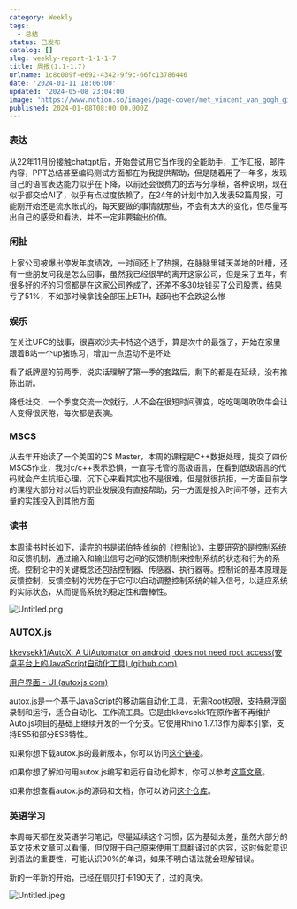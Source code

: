 ```yaml
---
category: Weekly
tags:
  - 总结
status: 已发布
catalog: []
slug: weekly-report-1-1-1-7
title: 周报(1.1-1.7)
urlname: 1c8c009f-e692-4342-9f9c-66fc13786446
date: '2024-01-11 18:06:00'
updated: '2024-05-08 23:04:00'
image: 'https://www.notion.so/images/page-cover/met_vincent_van_gogh_ginoux.jpg'
published: 2024-01-08T08:00:00.000Z
---
```


### 表达


从22年11月份接触chatgpt后，开始尝试用它当作我的全能助手，工作汇报，邮件内容，PPT总结甚至编码测试方面都在为我提供帮助，但是随着用了一年多，发现自己的语言表达能力似乎在下降，以前还会很费力的去写分享稿，各种说明，现在似乎都交给AI了，似乎有点过度依赖了。在24年的计划中加入发表52篇周报，可能刚开始还是流水账式的，每天要做的事情就那些，不会有太大的变化，但尽量写出自己的感受和看法，并不一定非要输出价值。


### 闲扯


上家公司被爆出停发年度绩效，一时间还上了热搜，在脉脉里铺天盖地的吐槽，还有一些朋友问我是怎么回事，虽然我已经很早的离开这家公司，但是呆了五年，有很多好的坏的习惯都是在这家公司养成了，还差不多30块钱买了公司股票，结果亏了51%，不如那时候拿钱全部压上ETH，起码也不会跌这么惨


### 娱乐


在关注UFC的战事，很喜欢沙夫卡特这个选手，算是次中的最强了，开始在家里跟着B站一个up猪练习，增加一点运动不是坏处


看了纸牌屋的前两季，说实话理解了第一季的套路后，剩下的都是在延续，没有推陈出新。


降低社交，一个季度交流一次就行，人不会在很短时间骤变，吃吃喝喝吹吹牛会让人变得很厌倦，每次都是表演。


### MSCS


从去年开始读了一个美国的CS Master，本周的课程是C++数据处理，提交了四份MSCS作业，我对c/c++表示恐惧，一直写托管的高级语言，在看到低级语言的代码就会产生抗拒心理，沉下心来看其实也不是很难，但是就很抗拒，一方面目前学的课程大部分对以后的职业发展没有直接帮助，另一方面是投入时间不够，还有大量的实践投入到其他方面


### 读书


本周读书时长如下，读完的书是诺伯特·维纳的《控制论》，主要研究的是控制系统和反馈机制，通过输入和输出信号之间的反馈机制来控制系统的状态和行为的系统。控制论中的关键概念还包括控制器、传感器、执行器等。控制论的基本原理是反馈控制，反馈控制的优势在于它可以自动调整控制系统的输入信号，以适应系统的实际状态，从而提高系统的稳定性和鲁棒性。


![Untitled.png](https://prod-files-secure.s3.us-west-2.amazonaws.com/5d24fe63-e567-4804-86f9-9fdc62e13082/4d744901-b410-4924-8554-36cce6e9aab7/Untitled.png?X-Amz-Algorithm=AWS4-HMAC-SHA256&X-Amz-Content-Sha256=UNSIGNED-PAYLOAD&X-Amz-Credential=ASIAZI2LB466SCYNIKRD%2F20250320%2Fus-west-2%2Fs3%2Faws4_request&X-Amz-Date=20250320T213327Z&X-Amz-Expires=3600&X-Amz-Security-Token=IQoJb3JpZ2luX2VjED0aCXVzLXdlc3QtMiJHMEUCIQDd%2FIO6G5CvfHd64Y4QMElvQu05iGm8qkOMLLaz2bxgZwIgLtFoCID181FoFvZhZAM1wBM3ofyHsFav2FN1cUOO1RsqiAQIlv%2F%2F%2F%2F%2F%2F%2F%2F%2F%2FARAAGgw2Mzc0MjMxODM4MDUiDLEs1XkCjqp7erQKSircA4t9P0fMxdMfDmbObUA2j7PIdP5f5EWe8GssxUVPpY%2BQ6SSaRwwFctGOD%2B%2B8%2B4s2%2BBm9O8N87WBEU9ZD%2FAqpFKV8iAr20ZoUWiIjA8nTTWJwxy8v5iERXzAATnPqNGsshMaUDMebvTGIM1l7gZ9DlAfUsm7gtxYDL0i3UrMIgJ%2FUc8wgm7q%2FoQOYwH7DKxy00sAFhdF46X2wzivWuCUm0ebehlii%2BnUmdtyDaCSA7SNJiix7kZm1OJ%2Bh6XWg5MdTdNtLpaYHc0b0KhdGYMzSKk%2B%2BGHnWfalX%2FNObN5pt8HSWNPedcwr%2FqSdwcmTgCayUAVDEFudIc6za6qQR9kCZAkNjS783wnUalwo%2FWPrPo8%2FZNyiMN5mNjV0%2FkgyPNXR2OOGevvvXtbAxfTw1Y%2FeCf4Q9b1PCYe5rZAJxPVm19Js0uxJhw1MPuKSN0byHr%2BDSBNxQDv0%2FRKku3B1SJZMGtdDUd5gy2unCgLS05UpMsTqth00M1fmscefTQkRJlWr%2BwG2wr9HYv5%2F%2B9JmX87G8KHGtdSG8hdX4eft5G%2FBQihMiebCaHDaJ4cOzoHJcuJpb7Dr1bT28y3Lf0JubVwV2FEvqveHDybhUw5Dyj4Vt%2B4UTuYr60HhS1sq7RqFzMJeF8r4GOqUBbWzK9Rlj%2BGDvdyDiYxf30UUDwnoinzCmY5aTxU52h%2FsDdX6U0mbXHKHDdLOtBXsYXyrhctNUQjm9T25Xqz0hfIq6McnXEaP%2Fi2cpi9PcsGMdXS0j26icNyJrterVaJ96QZo8aa7pkyGYzzZyp%2B7iNxyb%2BXBDUBfmiXFExUg%2BAYYb19j5dEfTJ01UYgFPRVGJvXOZOIicaVNHnS%2FcBeLfUDUiZbW9&X-Amz-Signature=caaebcdddf56a14a6d1e1a92a58a681bd5f7f1044f120a820d253fc9bcba57c7&X-Amz-SignedHeaders=host&x-id=GetObject)


### AUTOX.js


[kkevsekk1/AutoX: A UiAutomator on android, does not need root access(安卓平台上的JavaScript自动化工具) (github.com)](https://github.com/kkevsekk1/AutoX)


[用户界面 - UI (autoxjs.com)](http://doc.autoxjs.com/#/ui)


autox.js是一个基于JavaScript的移动端自动化工具，无需Root权限，支持悬浮窗录制和运行，适合自动化、工作流工具。它是由kkevsekk1在原作者不再维护Auto.js项目的基础上继续开发的一个分支。它使用Rhino 1.7.13作为脚本引擎，支持ES5和部分ES6特性。


如果你想下载autox.js的最新版本，你可以访问[这个链接](https://github.com/kkevsekk1/AutoX/releases)。


如果你想了解如何用autox.js编写和运行自动化脚本，你可以参考[这篇文章](https://www.cnblogs.com/ghj1976/p/autoxjs.html)。


如果你想查看autox.js的源码和文档，你可以访问[这个仓库](https://github.com/kkevsekk1/AutoX)。


### 英语学习


本周每天都在发英语学习笔记，尽量延续这个习惯，因为基础太差，虽然大部分的英文技术文章可以看懂，但仅限于自己原来使用工具翻译过的内容，这时候就意识到语法的重要性，可能认识90%的单词，如果不明白语法就会理解错误。


新的一年新的开始，已经在扇贝打卡190天了，过的真快。


![Untitled.jpeg](https://prod-files-secure.s3.us-west-2.amazonaws.com/5d24fe63-e567-4804-86f9-9fdc62e13082/c04d3014-4bd3-4142-a613-19220f0a3512/Untitled.jpeg?X-Amz-Algorithm=AWS4-HMAC-SHA256&X-Amz-Content-Sha256=UNSIGNED-PAYLOAD&X-Amz-Credential=ASIAZI2LB466SCYNIKRD%2F20250320%2Fus-west-2%2Fs3%2Faws4_request&X-Amz-Date=20250320T213327Z&X-Amz-Expires=3600&X-Amz-Security-Token=IQoJb3JpZ2luX2VjED0aCXVzLXdlc3QtMiJHMEUCIQDd%2FIO6G5CvfHd64Y4QMElvQu05iGm8qkOMLLaz2bxgZwIgLtFoCID181FoFvZhZAM1wBM3ofyHsFav2FN1cUOO1RsqiAQIlv%2F%2F%2F%2F%2F%2F%2F%2F%2F%2FARAAGgw2Mzc0MjMxODM4MDUiDLEs1XkCjqp7erQKSircA4t9P0fMxdMfDmbObUA2j7PIdP5f5EWe8GssxUVPpY%2BQ6SSaRwwFctGOD%2B%2B8%2B4s2%2BBm9O8N87WBEU9ZD%2FAqpFKV8iAr20ZoUWiIjA8nTTWJwxy8v5iERXzAATnPqNGsshMaUDMebvTGIM1l7gZ9DlAfUsm7gtxYDL0i3UrMIgJ%2FUc8wgm7q%2FoQOYwH7DKxy00sAFhdF46X2wzivWuCUm0ebehlii%2BnUmdtyDaCSA7SNJiix7kZm1OJ%2Bh6XWg5MdTdNtLpaYHc0b0KhdGYMzSKk%2B%2BGHnWfalX%2FNObN5pt8HSWNPedcwr%2FqSdwcmTgCayUAVDEFudIc6za6qQR9kCZAkNjS783wnUalwo%2FWPrPo8%2FZNyiMN5mNjV0%2FkgyPNXR2OOGevvvXtbAxfTw1Y%2FeCf4Q9b1PCYe5rZAJxPVm19Js0uxJhw1MPuKSN0byHr%2BDSBNxQDv0%2FRKku3B1SJZMGtdDUd5gy2unCgLS05UpMsTqth00M1fmscefTQkRJlWr%2BwG2wr9HYv5%2F%2B9JmX87G8KHGtdSG8hdX4eft5G%2FBQihMiebCaHDaJ4cOzoHJcuJpb7Dr1bT28y3Lf0JubVwV2FEvqveHDybhUw5Dyj4Vt%2B4UTuYr60HhS1sq7RqFzMJeF8r4GOqUBbWzK9Rlj%2BGDvdyDiYxf30UUDwnoinzCmY5aTxU52h%2FsDdX6U0mbXHKHDdLOtBXsYXyrhctNUQjm9T25Xqz0hfIq6McnXEaP%2Fi2cpi9PcsGMdXS0j26icNyJrterVaJ96QZo8aa7pkyGYzzZyp%2B7iNxyb%2BXBDUBfmiXFExUg%2BAYYb19j5dEfTJ01UYgFPRVGJvXOZOIicaVNHnS%2FcBeLfUDUiZbW9&X-Amz-Signature=3e888c7e71c515e26db89477b94c205fea35dd6ef50f8f9ac5fd51e1f262e4eb&X-Amz-SignedHeaders=host&x-id=GetObject)

